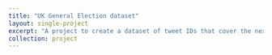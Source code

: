 ```yaml
---
title: "UK General Election dataset"
layout: single-project
excerpt: "A project to create a dataset of tweet IDs that cover the next UK General Election"
collection: project
---
```


